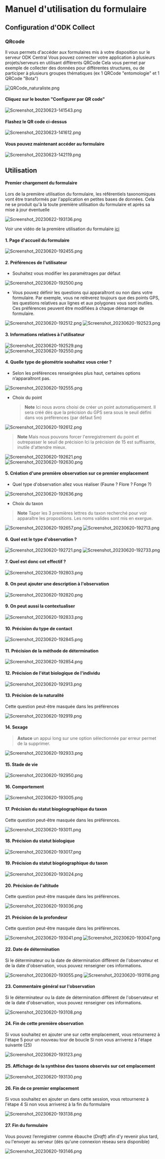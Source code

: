 # Manuel d'utilisation du formulaire
## Configuration d'ODK Collect
### QRcode
Il vous permets d'accéder aux formulaires mis à votre disposition sur le serveur ODK Central
Vous pouvez connecter votre application à plusieurs projets/serveurs en utilisant différents QRCode
Cela vous permet par exemple de collecter des données pour différentes structures, ou de participer à plusieurs groupes thématiques (ex 1 QRCode "entomologie" et 1 QRCode "Bota")

![QRCode_naturaliste.png](images_logos/QRCode_naturaliste.png)

#### Cliquez sur le bouton "Configurer par QR code"

![Screenshot_20230623-141543.png](images_logos/capture_d_ecrans/Screenshot_20230623-141543.png)

#### Flashez le QR code ci-dessus

![Screenshot_20230623-141612.png](images_logos/capture_d_ecrans/Screenshot_20230623-141612.png)

#### Vous pouvez maintenant accéder au formulaire

![Screenshot_20230623-142119.png](images_logos/capture_d_ecrans/Screenshot_20230623-142119.png)

## Utilisation
#### Premier chargement du formulaire
Lors de la première utilisation du formulaire, les référentiels taxonomiques vont être transformés par l'application en petites bases de données.
Cela ne se produit qu'à la toute première utilisation du formulaire et après sa mise à jour éventuelle

![Screenshot_20230622-193136.png](images_logos/capture_d_ecrans/Screenshot_20230622-193136.png)

Voir une vidéo de la première utilisation du formulaire [ici](./images_logos/capture_d_ecrans/configuration_ODK_Collect.mp4)

#### 1. Page d'accueil du formulaire

![Screenshot_20230620-192455.png](images_logos/capture_d_ecrans/Screenshot_20230620-192455.png)

#### 2. Préférences de l'utilisateur
* Souhaitez vous modifier les paramétrages par défaut

![Screenshot_20230620-192500.png](images_logos/capture_d_ecrans/Screenshot_20230620-192500.png)
* Vous pouvez définir les questions qui apparaîtront ou non dans votre formulaire.
Par exemple, vous ne relèverez toujours que des points GPS, les questions relatives aux lignes et aux polygones vous sont inutiles.
Ces préférences peuvent être modifiées à chaque démarrage de formulaire.

![Screenshot_20230620-192512.png](images_logos/capture_d_ecrans/Screenshot_20230620-192512.png)
![Screenshot_20230620-192523.png](images_logos/capture_d_ecrans/Screenshot_20230620-192523.png)

#### 3. Informations relatives à l'utilisateur

![Screenshot_20230620-192529.png](images_logos/capture_d_ecrans/Screenshot_20230620-192529.png)
![Screenshot_20230620-192550.png](images_logos/capture_d_ecrans/Screenshot_20230620-192550.png)

#### 4. Quelle type de géométrie souhaitez vous créer ?
* Selon les préférences renseignées plus haut, certaines options n’apparaîtront pas.

![Screenshot_20230620-192555.png](images_logos/capture_d_ecrans/Screenshot_20230620-192555.png)

* Choix du point
    > **Note**
    > Ici nous avons choisi de créer un point automatiquement.
    > Il sera créé dés que la précision du GPS sera sous le seuil défini dans vos préférences (par défaut 5m)

![Screenshot_20230620-192612.png](images_logos/capture_d_ecrans/Screenshot_20230620-192612.png)

> **Note**
> Mais nous pouvons forcer l'enregistrement du point et outrepasser le seuil de précision
> Ici la précision de 15 est suffisante, inutile d'attendre mieux.

![Screenshot_20230620-192621.png](images_logos/capture_d_ecrans/Screenshot_20230620-192621.png)
![Screenshot_20230620-192630.png](images_logos/capture_d_ecrans/Screenshot_20230620-192630.png)

#### 5. Création d'une première observation sur ce premier emplacement
* Quel type d'observation allez vous réaliser (Faune ? Flore ? Fonge ?)

![Screenshot_20230620-192636.png](images_logos/capture_d_ecrans/Screenshot_20230620-192636.png)

* Choix du taxon
> **Note**
> Taper les 3 premières lettres du taxon recherché pour voir apparaître les propositions.
> Les noms valides sont mis en exergue.

![Screenshot_20230620-192657.png](images_logos/capture_d_ecrans/Screenshot_20230620-192657.png)
![Screenshot_20230620-192713.png](images_logos/capture_d_ecrans/Screenshot_20230620-192713.png)

#### 6. Quel est le type d'observation ?

![Screenshot_20230620-192721.png](images_logos/capture_d_ecrans/Screenshot_20230620-192721.png)
![Screenshot_20230620-192733.png](images_logos/capture_d_ecrans/Screenshot_20230620-192733.png)

#### 7. Quel est donc cet effectif ?

![Screenshot_20230620-192803.png](images_logos/capture_d_ecrans/Screenshot_20230620-192803.png)

#### 8. On peut ajouter une description à l'observation

![Screenshot_20230620-192820.png](images_logos/capture_d_ecrans/Screenshot_20230620-192820.png)

#### 9. On peut aussi la contextualiser

![Screenshot_20230620-192833.png](images_logos/capture_d_ecrans/Screenshot_20230620-192833.png)

#### 10. Précision du type de contact

![Screenshot_20230620-192845.png](images_logos/capture_d_ecrans/Screenshot_20230620-192845.png)

#### 11. Précision de la méthode de détermination

![Screenshot_20230620-192854.png](images_logos/capture_d_ecrans/Screenshot_20230620-192854.png)

#### 12. Précision de l'état biologique de l'individu

![Screenshot_20230620-192913.png](images_logos/capture_d_ecrans/Screenshot_20230620-192913.png)

#### 13. Précision de la naturalité
Cette question peut-être masquée dans les préférences

![Screenshot_20230620-192919.png](images_logos/capture_d_ecrans/Screenshot_20230620-192919.png)

#### 14. Sexage
> **Astuce**
> un appui long sur une option sélectionnée par erreur permet de la supprimer.

![Screenshot_20230620-192933.png](images_logos/capture_d_ecrans/Screenshot_20230620-192933.png)

#### 15. Stade de vie

![Screenshot_20230620-192950.png](images_logos/capture_d_ecrans/Screenshot_20230620-192950.png)

#### 16. Comportement

![Screenshot_20230620-193005.png](images_logos/capture_d_ecrans/Screenshot_20230620-193005.png)

#### 17. Précision du statut biogéographique du taxon
Cette question peut-être masquée dans les préférences.

![Screenshot_20230620-193011.png](images_logos/capture_d_ecrans/Screenshot_20230620-193011.png)

#### 18. Précision du statut biologique

![Screenshot_20230620-193017.png](images_logos/capture_d_ecrans/Screenshot_20230620-193017.png)

#### 19. Précision du statut biogéographique du taxon

![Screenshot_20230620-193024.png](images_logos/capture_d_ecrans/Screenshot_20230620-193024.png)

#### 20. Précision de l'altitude
Cette question peut-être masquée dans les préférences.


![Screenshot_20230620-193036.png](images_logos/capture_d_ecrans/Screenshot_20230620-193036.png)

#### 21. Précision de la profondeur
Cette question peut-être masquée dans les préférences.

![Screenshot_20230620-193041.png](images_logos/capture_d_ecrans/Screenshot_20230620-193041.png)
![Screenshot_20230620-193047.png](images_logos/capture_d_ecrans/Screenshot_20230620-193047.png)

#### 22. Date de détermination
Si le déterminateur ou la date de détermination diffèrent de l'observateur et de la date d'observation, vous pouvez renseigner ces informations.

![Screenshot_20230620-193055.png](images_logos/capture_d_ecrans/Screenshot_20230620-193055.png)
![Screenshot_20230620-193116.png](images_logos/capture_d_ecrans/Screenshot_20230620-193116.png)
#### 23. Commentaire général sur l'observation
Si le déterminateur ou la date de détermination diffèrent de l'observateur et de la date d'observation, vous pouvez renseigner ces informations.


![Screenshot_20230620-193108.png](images_logos/capture_d_ecrans/Screenshot_20230620-193108.png)

#### 24. Fin de cette première observation
Si vous souhaitez en ajouter une sur cette emplacement, vous retournerez à l'étape 5 pour un nouveau tour de boucle
Si non vous arriverez à l'étape suivante (25)

![Screenshot_20230620-193123.png](images_logos/capture_d_ecrans/Screenshot_20230620-193123.png)

#### 25. Affichage de la synthèse des taxons observés sur cet emplacement

![Screenshot_20230620-193130.png](images_logos/capture_d_ecrans/Screenshot_20230620-193130.png)

#### 26. Fin de ce premier emplacement
Si vous souhaitez en ajouter un dans cette session, vous retournerez à l'étape 4
Si non vous arriverez à la fin du formulaire

![Screenshot_20230620-193138.png](images_logos/capture_d_ecrans/Screenshot_20230620-193138.png)

#### 27. Fin du formulaire
Vous pouvez l’enregistrer comme ébauche (_Draft_) afin d'y revenir plus tard, 
ou l'envoyer au serveur (dés qu'une connexion réseau sera disponible)

![Screenshot_20230620-193146.png](images_logos/capture_d_ecrans/Screenshot_20230620-193146.png)
